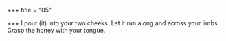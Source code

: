 +++
title = "05"

+++
I pour (it) into your two cheeks. Let it run along and across your limbs. Grasp the honey with your tongue.  